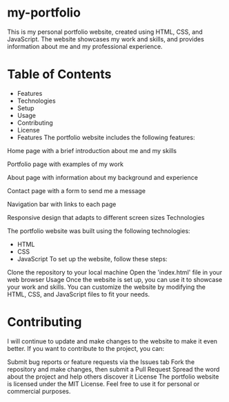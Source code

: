 # my-portfolio
 This is my personal portfolio website, created using HTML, CSS, and JavaScript. The website showcases my work and skills, and provides information about me and my professional experience.

# Table of Contents
- Features
- Technologies
- Setup
- Usage
- Contributing
- License
- Features
The portfolio website includes the following features:

Home page with a brief introduction about me and my skills

Portfolio page with examples of my work

About page with information about my background and experience

Contact page with a form to send me a message

Navigation bar with links to each page

Responsive design that adapts to different screen sizes
Technologies

The portfolio website was built using the following technologies:
- HTML
- CSS
- JavaScript
To set up the website, follow these steps:

Clone the repository to your local machine
Open the 'index.html' file in your web browser
Usage
Once the website is set up, you can use it to showcase your work and skills. You can customize the website by modifying the HTML, CSS, and JavaScript files to fit your needs.

# Contributing
I will continue to update and make changes to the website to make it even better. If you want to contribute to the project, you can:

Submit bug reports or feature requests via the Issues tab
Fork the repository and make changes, then submit a Pull Request
Spread the word about the project and help others discover it
License
The portfolio website is licensed under the MIT License. Feel free to use it for personal or commercial purposes.
